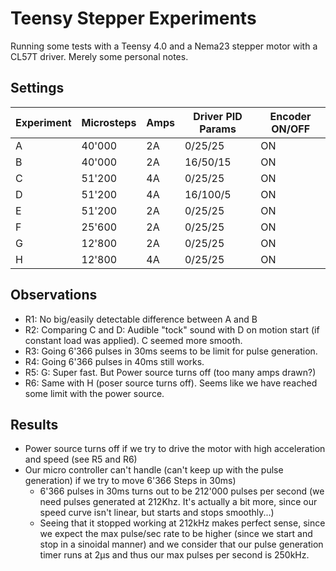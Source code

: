 # Teensy Stepper Experiments
Running some tests with a Teensy 4.0 and a Nema23 stepper motor with a CL57T driver. Merely some personal notes.

## Settings

Experiment | Microsteps | Amps | Driver PID Params | Encoder ON/OFF |
-----------|-----------|----------|----------|----------|
| A | 40'000    | 2A | 0/25/25 | ON |
| B | 40'000    | 2A | 16/50/15 | ON |
| C | 51'200    | 4A | 0/25/25 | ON |
| D | 51'200    | 4A | 16/100/5 | ON |
| E | 51'200    | 2A | 0/25/25 | ON |
| F | 25'600    | 2A | 0/25/25 | ON |
| G | 12'800    | 2A | 0/25/25 | ON |
| H | 12'800    | 4A | 0/25/25 | ON |

## Observations

- R1: No big/easily detectable difference between A and B
- R2: Comparing C and D: Audible "tock" sound with D on motion start (if constant load was applied). C seemed more smooth.
- R3: Going 6'366 pulses in 30ms seems to be limit for pulse generation.
- R4: Going 6'366 pulses in 40ms still works.
- R5: G: Super fast. But Power source turns off (too many amps drawn?)
- R6: Same with H (poser source turns off). Seems like we have reached some limit with the power source.

## Results

- Power source turns off if we try to drive the motor with high acceleration and speed (see R5 and R6)
- Our micro controller can't handle (can't keep up with the pulse generation) if we try to move 6'366 Steps in 30ms)
  - 6'366 pulses in 30ms turns out to be 212'000 pulses per second (we need pulses generated at 212Khz. It's actually a bit more, since our speed curve isn't linear, but starts and stops smoothly...)
  - Seeing that it stopped working at 212kHz makes perfect sense, since we expect the max pulse/sec rate to be higher (since we start and stop in a sinoidal manner) and we consider that our pulse generation timer runs at 2μs and thus our max pulses per second is 250kHz.